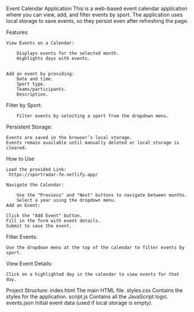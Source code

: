 Event Calendar Application
This is a web-based event calendar application where you can view, add, and filter events by sport. The application uses local storage to save events, so they persist even after refreshing the page.

Features:

	View Events on a Calendar:

		Displays events for the selected month.
		Highlights days with events.


	Add an event by providing:
		Date and time.
		Sport type.
		Teams/participants.
		Description.
	
 Filter by Sport:

		Filter events by selecting a sport from the dropdown menu.
	
 Persistent Storage:

	Events are saved in the browser’s local storage.
	Events remain available until manually deleted or local storage is cleared.
	
 
How to Use

	Load the provided Link:
	 https://sportradar-fe.netlify.app/

	Navigate the Calendar:

		Use the "Previous" and "Next" buttons to navigate between months.
		Select a year using the dropdown menu.
	Add an Event:

	Click the "Add Event" button.
	Fill in the form with event details.
	Submit to save the event.
Filter Events:

	Use the dropdown menu at the top of the calendar to filter events by sport.
View Event Details:

	Click on a highlighted day in the calendar to view events for that day.


Project Structure:
	index.html The main HTML file.
	styles.css Contains the styles for the application.
	script.js Contains all the JavaScript logic.
	events.json Initial event data (used if local storage is empty).
